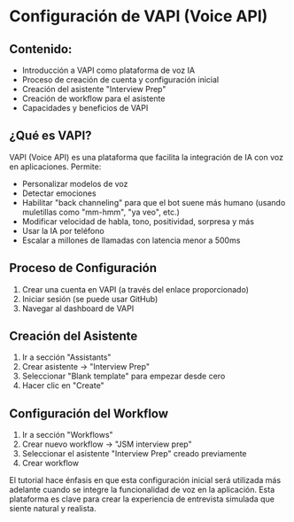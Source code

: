# Configuración de VAPI (Voice API)

## Contenido:

- Introducción a VAPI como plataforma de voz IA
- Proceso de creación de cuenta y configuración inicial
- Creación del asistente "Interview Prep"
- Creación de workflow para el asistente
- Capacidades y beneficios de VAPI

## ¿Qué es VAPI?

VAPI (Voice API) es una plataforma que facilita la integración de IA con voz en aplicaciones. Permite:

- Personalizar modelos de voz
- Detectar emociones
- Habilitar "back channeling" para que el bot suene más humano (usando muletillas como "mm-hmm", "ya veo", etc.)
- Modificar velocidad de habla, tono, positividad, sorpresa y más
- Usar la IA por teléfono
- Escalar a millones de llamadas con latencia menor a 500ms

## Proceso de Configuración

1. Crear una cuenta en VAPI (a través del enlace proporcionado)
2. Iniciar sesión (se puede usar GitHub)
3. Navegar al dashboard de VAPI

## Creación del Asistente

1. Ir a sección "Assistants"
2. Crear asistente → "Interview Prep"
3. Seleccionar "Blank template" para empezar desde cero
4. Hacer clic en "Create"

## Configuración del Workflow

1. Ir a sección "Workflows"
2. Crear nuevo workflow → "JSM interview prep"
3. Seleccionar el asistente "Interview Prep" creado previamente
4. Crear workflow

El tutorial hace énfasis en que esta configuración inicial será utilizada más adelante cuando se integre la funcionalidad de voz en la aplicación. Esta plataforma es clave para crear la experiencia de entrevista simulada que siente natural y realista.
